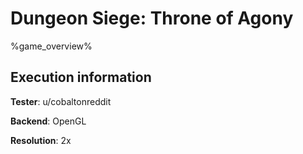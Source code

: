 # Dungeon Siege: Throne of Agony 

%game_overview%

## Execution information

**Tester**: u/cobaltonreddit

**Backend**: OpenGL

**Resolution**: 2x